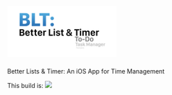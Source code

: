 # <img src="https://raw.githubusercontent.com/BLT-App/BLT-Hi-Fi/master/graphics/BLT%20App.png" alt="BLT Logo" width="50%"/>
Better Lists &amp; Timer: An iOS App for Time Management

This build is: ![](https://github.com/BLT-App/BLT/workflows/Swift%20Project%20Build%20Test/badge.svg)
